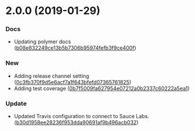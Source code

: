 # 2.0.0 (2019-01-29)


### Docs

* Updating polymer docs ([b08e832249ce13b5b7306b95974fefb3f9ce400f](https://github.com/advanced-rest-client/about-arc-electron/commit/b08e832249ce13b5b7306b95974fefb3f9ce400f))

### New

* Adding release channel setting ([0c3fb370f9d5e6acf7a1f643bfefd07365761825](https://github.com/advanced-rest-client/about-arc-electron/commit/0c3fb370f9d5e6acf7a1f643bfefd07365761825))
* Adding test coverage ([0b7f5009fa627954e07212a0b2337c60222a5ea1](https://github.com/advanced-rest-client/about-arc-electron/commit/0b7f5009fa627954e07212a0b2337c60222a5ea1))

### Update

* Updated Travis configuration to connect to Sauce Labs. ([b30d1958ee28236f953dda90691af9b496acb032](https://github.com/advanced-rest-client/about-arc-electron/commit/b30d1958ee28236f953dda90691af9b496acb032))



